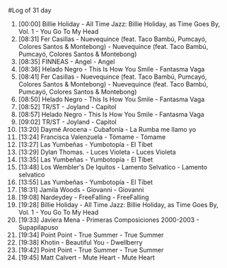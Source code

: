 #Log of 31 day

1. [00:00] Billie Holiday - All Time Jazz: Billie Holiday, as Time Goes By, Vol. 1 - You Go To My Head
1. [08:31] Fer Casillas - Nuevequince (feat. Taco Bambú, Pumcayó, Colores Santos & Montebong) - Nuevequince (feat. Taco Bambú, Pumcayó, Colores Santos & Montebong)
1. [08:35] FINNEAS - Angel - Angel
1. [08:36] Helado Negro - This Is How You Smile - Fantasma Vaga
1. [08:41] Fer Casillas - Nuevequince (feat. Taco Bambú, Pumcayó, Colores Santos & Montebong) - Nuevequince (feat. Taco Bambú, Pumcayó, Colores Santos & Montebong)
1. [08:50] Helado Negro - This Is How You Smile - Fantasma Vaga
1. [08:52] TR/ST - Joyland - Capitol
1. [08:57] Helado Negro - This Is How You Smile - Fantasma Vaga
1. [09:02] TR/ST - Joyland - Capitol
1. [13:20] Daymé Arocena - Cubafonía - La Rumba me llamo yo
1. [13:24] Francisca Valenzuela - Tómame - Tómame
1. [13:27] Las Yumbeñas - Yumbotopía - El Tíbet
1. [13:29] Dylan Thomas. - Luces Violeta - Luces Violeta
1. [13:35] Las Yumbeñas - Yumbotopía - El Tíbet
1. [13:48] Los Wembler's De Iquitos - Lamento Selvatico - Lamento selvatico
1. [13:55] Las Yumbeñas - Yumbotopía - El Tíbet
1. [18:31] Jamila Woods - Giovanni - Giovanni
1. [19:08] Nardeydey - FreeFalling - FreeFalling
1. [19:28] Billie Holiday - All Time Jazz: Billie Holiday, as Time Goes By, Vol. 1 - You Go To My Head
1. [19:33] Javiera Mena - Primeras Composiciones 2000-2003 - Supapilapuso
1. [19:34] Point Point - True Summer - True Summer
1. [19:38] Khotin - Beautiful You - Dwellberry
1. [19:42] Point Point - True Summer - True Summer
1. [19:45] Matt Calvert - Mute Heart - Mute Heart
